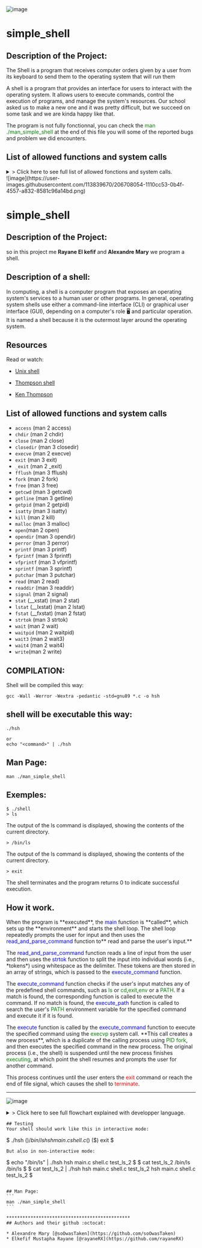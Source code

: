 ![image](https://user-images.githubusercontent.com/113839670/206601629-83aa3f27-fd7c-4dff-8c32-4d311890841f.png)

# simple_shell
## Description of the Project:
The Shell is a program that receives computer orders given by a user from its keyboard to send them to the operating system that will run them

A shell is a program that provides an interface for users to interact with the operating system. It allows users to execute commands, control the execution of programs, and manage the system's resources. Our school asked us to make a new one and it was pretty difficult, but we succeed on some task and we are kinda happy like that.

The program is not fully fonctionnal, you can check the <span style="color:green">man ./man_simple_shell </span> at the end of this file you will some of the reported bugs and problem we did encounters.

## List of allowed functions and system calls
<details>
<summary>
> Click here to see full list of allowed fonctions and system calls.
</summary>
+ ``access``
+ ``chdir``
+ ``close``
+ ``closedir``
+ ``execve``
+ ``exit``
+ ``_exit``
+ ``fflush``
+ ``fork``
+ ``free``
+ ``access``
+ ``chdir``
+ ``close``
+ ``closedir``
+ ``execve``
+ ``exit``
+ ``_exit``
+ ``fflush``
+ ``fork``
+ ``free``
+ ``getcwd``
+ ``getline``
+ ``getpid``
+ ``isatty``
+ ``kill``
+ ``malloc``
+ ``open``
+ ``opendir``
+ ``perror``
+ ``printf``
+ ``fprintf``
+ ``vfprintf``
+ ``sprintf``
+ ``putchar``
+ ``read``
+ ``readdir``
+ ``signal``
+ ``stat``
+ ``lstat``
+ ``fstat``
+ ``strtok``
+ ``wait``
+ ``waitpid``
+ ``wait3``
+ ``wait4``
+ ``write``
</details>
![image](https://user-images.githubusercontent.com/113839670/206708054-1110cc53-0b4f-4557-a832-8581c96a14bd.png)


# simple_shell
## Description of the Project:
so in this project me **Rayane El kefif** and **Alexandre Mary** we program a shell.

## Description of a shell:
In computing, a shell is a computer program that exposes an operating system's services to a human user or other programs. In general, operating system shells use either a command-line interface (CLI) or graphical user interface (GUI), depending on a computer's role :desktop_computer:	and particular operation. It is named a shell because it is the outermost layer around the operating system.

## Resources
Read or watch:

+ [Unix shell](https://en.wikipedia.org/wiki/Unix_shell)
* [Thompson shell](https://en.wikipedia.org/wiki/Thompson_shell)
- [Ken Thompson](https://en.wikipedia.org/wiki/Ken_Thompson)

## List of allowed functions and system calls
+ ``access`` (man 2 access)
+ ``chdir`` (man 2 chdir)
+ ``close`` (man 2 close)
+ ``closedir`` (man 3 closedir)
+ ``execve`` (man 2 execve)
+ ``exit`` (man 3 exit)
+ ``_exit`` (man 2 _exit)
+ ``fflush`` (man 3 fflush)
+ ``fork`` (man 2 fork)
+ ``free`` (man 3 free)
+ ``getcwd`` (man 3 getcwd)
+ ``getline`` (man 3 getline)
+ ``getpid`` (man 2 getpid)
+ ``isatty`` (man 3 isatty)
+ ``kill`` (man 2 kill)
+ ``malloc`` (man 3 malloc)
+ ``open``(man 2 open)
+ ``opendir`` (man 3 opendir)
+ ``perror`` (man 3 perror)
+ ``printf`` (man 3 printf)
+ ``fprintf`` (man 3 fprintf)
+ ``vfprintf`` (man 3 vfprintf)
+ ``sprintf`` (man 3 sprintf)
+ ``putchar`` (man 3 putchar)
+ ``read`` (man 2 read)
+ ``readdir`` (man 3 readdir)
+ ``signal`` (man 2 signal)
+ ``stat`` (__xstat) (man 2 stat)
+ ``lstat`` (__lxstat) (man 2 lstat)
+ ``fstat`` (__fxstat) (man 2 fstat)
+ ``strtok`` (man 3 strtok)
+ ``wait`` (man 2 wait)
+ ``waitpid`` (man 2 waitpid)
+ ``wait3`` (man 2 wait3)
+ ``wait4`` (man 2 wait4)
+ ``write``(man 2 write)

## COMPILATION:
Shell will be compiled this way:
```
gcc -Wall -Werror -Wextra -pedantic -std=gnu89 *.c -o hsh
```
## shell will be executable this way:
```
./hsh

or
echo "<command>" | ./hsh
```
## Man Page:
```
man ./man_simple_shell
```
## Exemples:

```
$ ./shell
> ls
```
The output of the ls command is displayed, showing the contents of the current directory.
```
> /bin/ls
```
The output of the ls command is displayed, showing the contents of the current directory.
```
> exit
```
The shell terminates and the program returns 0 to indicate successful execution.

## How it work.
<p>
  When the program is **executed**, the <span style="color:blue">main</span> function is **called**, which sets up the **environment** and starts the shell loop. The shell loop repeatedly prompts the user for input and then uses the <span style="color:blue">read_and_parse_command</span> function to** read and parse the user's input.**</p>
<p>The <span style="color:blue">read_and_parse_command</span> function reads a line of input from the user and then uses the <span style="color:blue">strtok</span> function to split the input into individual words (i.e., *tokens*) using whitespace as the delimiter. These tokens are then stored in an array of strings, which is passed to the <span style="color:blue">execute_command</span> function.</p>
<p>The <span style="color:blue">execute_command</span> function checks if the user's input matches any of the predefined shell commands, such as <span style="color:green">ls</span> or <span style="color:green">cd</span>,<span style="color:green">exit</span>,<span style="color:green">env</span> or a <span style="color:green">PATH</span>. If a match is found, the corresponding function is called to execute the command. If no match is found, the <span style="color:blue">execute_path</span> function is called to search the user's <span style="color:green">PATH</span> environment variable for the specified command and execute it if it is found.</p>
<p>The <span style="color:blue">execute</span> function is called by the <span style="color:blue">execute_command</span> function to execute the specified command using the <span style="color:green">execvp</span> system call. **This call creates a new process**, which is a duplicate of the calling process using <span style="color:green">PID fork</span>, and then executes the specified command in the new process. The original process (i.e., the shell) is suspended until the new process finishes <span style="color:green">executing</span>, at which point the shell resumes and prompts the user for another command.
</p>

This process continues until the user enters the <span style="color:red">exit</span> command or reach the end of file signal, which causes the shell to <span style="color:red">terminate</span>.
**********************************************

![image](https://i.imgur.com/jLfNtSD.jpg)
<details>
<summary>
> Click here to see full flowchart explained with developper language.
</summary>

```
start
   |
   |--- allocate memory for args
   |
   |--- check if shell is running interactively
   |       |
   |       |--- yes
   |       |     |
   |       |     |--- enter loop
   |       |           |
   |       |           |--- prompt user for command
   |       |           |
   |       |           |--- read and parse command
   |       |           |
   |       |           |--- call execute_command() to execute command
   |       |           |
   |       |           |--- free memory for command and args
   |       |           |
   |       |           |--- loop back to prompt
   |       |
   |       |--- no
   |             |
   |             |--- check if argv or argc are non-NULL or non-zero
   |             |       |
   |             |       |--- yes
   |             |       |     |
   |             |       |     |--- call execute_command2()
   |             |       |
   |             |       |--- no
   |             |             |
   |             |             |--- end program
   |
end
```

</details>

```
## Testing
Your shell should work like this in interactive mode:
```
$ ./hsh
($) /bin/ls
hsh main.c shell.c
($)
($) exit
$
```
But also in non-interactive mode:
````
$ echo "/bin/ls" | ./hsh
hsh main.c shell.c test_ls_2
$
$ cat test_ls_2
/bin/ls
/bin/ls
$
$ cat test_ls_2 | ./hsh
hsh main.c shell.c test_ls_2
hsh main.c shell.c test_ls_2
$
````

## Man Page:
``` 
man ./man_simple_shell
```

**********************************************
## Authors and their github :octocat:

* Alexandre Mary [@soOwasTaken](https://github.com/soOwasTaken)
* Elkefif Mustapha Rayane [@rayaneRX](https://github.com/rayaneRX)
